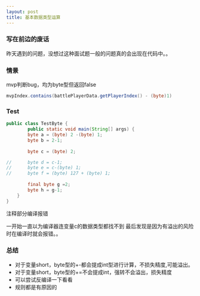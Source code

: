 ```yaml
---
layout: post
title: 基本数据类型运算
---
```


### 写在前边的废话

昨天遇到的问题，没想过这种面试题一般的问题真的会出现在代码中。。

### 情景
mvp判断bug，均为byte型但返回false

```java
mvpIndex.contains(battlePlayerData.getPlayerIndex() - (byte)1)

```


### Test


```java
public class TestByte {
		public static void main(String[] args) {	
		byte a = (byte) 2 -(byte) 1;
		byte b = 2-1;
		
		byte c = (byte) 2;

//		byte d = c-1;
//		byte e = c-(byte) 1;	
//		byte f = (byte) 127 + (byte) 1;
		
		final byte g =2; 
		byte h = g-1;
	}
}

```

注释部分编译报错

一开始一直以为编译器连变量c的数据类型都找不到
最后发现是因为有溢出的风险时在编译时就会报错。。


### 总结

- 对于变量short，byte型的+-都会提成int型进行计算，不损失精度,可能溢出。
- 对于变量short，byte型的+=不会提成int，强转不会溢出，损失精度
- 可以尝试反编译一下看看
- 规则都是有原因的